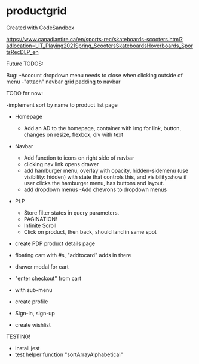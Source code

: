 # productgrid

Created with CodeSandbox

https://www.canadiantire.ca/en/sports-rec/skateboards-scooters.html?adlocation=LIT_Playing2021Spring_ScootersSkateboardsHoverboards_SportsRecDLP_en

Future TODOS:

Bug:
-Account dropdown menu needs to close when clicking outside of menu
-"attach" navbar grid padding to navbar

TODO for now:

-implement sort by name to product list page

- Homepage
  - Add an AD to the homepage, container with img <a> for link, button, changes on resize, flexbox, div with text
- Navbar
  - Add function to icons on right side of navbar
  - clicking nav link opens drawer
  - add hamburger menu, overlay with opacity, hidden-sidemenu (use visibility: hidden) with state that controls this, and visibility:show if user clicks the hamburger menu, has buttons and layout.
  - add dropdown menus
    -Add chevrons to dropdown menus
- PLP
  - Store filter states in query parameters.
  - PAGINATION!
  - Infinite Scroll
  - Click on product, then back, should land in same spot
- create PDP product details page
- floating cart with #s, "addtocard" adds in there
- drawer modal for cart
- "enter checkout" from cart

- with sub-menu
- create profile
- Sign-in, sign-up
- create wishlist

TESTING!

- install jest
- test helper function "sortArrayAlphabetical"
